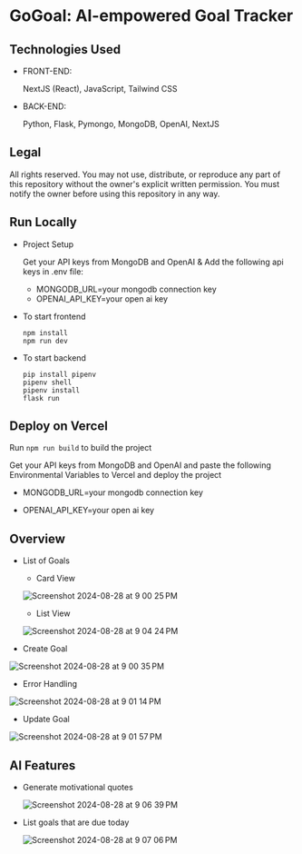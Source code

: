# GoGoal: AI-empowered Goal Tracker 

## Technologies Used

- FRONT-END: 
    
    NextJS (React), JavaScript, Tailwind CSS

- BACK-END: 
    
    Python, Flask, Pymongo, MongoDB, OpenAI, NextJS

## Legal
All rights reserved. You may not use, distribute, or reproduce any part of this repository without the owner's explicit written permission.
You must notify the owner before using this repository in any way.

## Run Locally
- Project Setup

    Get your API keys from MongoDB and OpenAI & Add the following api keys in .env file:

    - MONGODB_URL=your mongodb connection key
    - OPENAI_API_KEY=your open ai key
  
- To start frontend
  
    ```
    npm install
    npm run dev
    ```
- To start backend
  
    ```
    pip install pipenv
    pipenv shell
    pipenv install
    flask run
    ``` 

## Deploy on Vercel

Run 
```npm run build```
to build the project

Get your API keys from MongoDB and OpenAI and paste the following Environmental Variables to Vercel and deploy the project

- MONGODB_URL=your mongodb connection key

- OPENAI_API_KEY=your open ai key

## Overview
- List of Goals
    - Card View
  
    ![Screenshot 2024-08-28 at 9 00 25 PM](https://github.com/user-attachments/assets/bbd81502-f11d-4b12-8502-a0ec3b4bbc34)

    - List View

    ![Screenshot 2024-08-28 at 9 04 24 PM](https://github.com/user-attachments/assets/568f1a84-635b-4741-a595-10b6e55535d1)

- Create Goal

![Screenshot 2024-08-28 at 9 00 35 PM](https://github.com/user-attachments/assets/e27bfa44-041f-4d9d-9c1a-dac85978bd31)

- Error Handling

![Screenshot 2024-08-28 at 9 01 14 PM](https://github.com/user-attachments/assets/668cafc1-4098-48f3-aca9-4b725826c5f8)

- Update Goal
  
![Screenshot 2024-08-28 at 9 01 57 PM](https://github.com/user-attachments/assets/3bd40b51-bf66-4414-9b1f-d0fe652e8d59)






## AI Features

- Generate motivational quotes

  ![Screenshot 2024-08-28 at 9 06 39 PM](https://github.com/user-attachments/assets/b6d8cf56-3df7-43cf-8431-f1345def5b39)

- List goals that are due today

  ![Screenshot 2024-08-28 at 9 07 06 PM](https://github.com/user-attachments/assets/d09c7225-abc4-4c50-85d6-b2582a946350)
